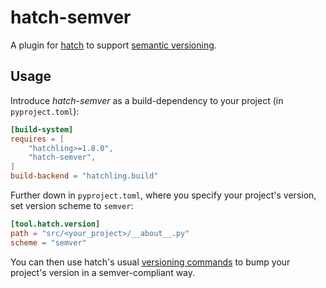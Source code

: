 # hatch-semver

A plugin for [hatch][hatch] to support [semantic versioning][semver].


## Usage

Introduce *hatch-semver* as a build-dependency to your project (in `pyproject.toml`):

```toml
[build-system]
requires = [
    "hatchling>=1.8.0",
    "hatch-semver",
]
build-backend = "hatchling.build"
```

Further down in `pyproject.toml`, where you specify your project's version, set version scheme
to `semver`:
```toml
[tool.hatch.version]
path = "src/<your_project>/__about__.py"
scheme = "semver"
```

You can then use hatch's usual [versioning commands][hatch_versioning] to bump your project's
version in a semver-compliant way.

[hatch]: hatch.pypa.io/
[semver]: https://semver.org/
[hatch_versioning]: https://hatch.pypa.io/latest/version/#updating
